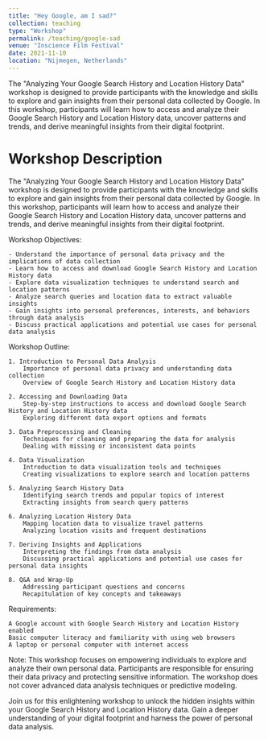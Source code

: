 ```yaml
---
title: "Hey Google, am I sad?"
collection: teaching
type: "Workshop"
permalink: /teaching/google-sad
venue: "Inscience Film Festival"
date: 2021-11-10
location: "Nijmegen, Netherlands"
---
```


The "Analyzing Your Google Search History and Location History Data" workshop is designed to provide participants with the knowledge and skills to explore and gain insights from their personal data collected by Google. In this workshop, participants will learn how to access and analyze their Google Search History and Location History data, uncover patterns and trends, and derive meaningful insights from their digital footprint.

Workshop Description
======

The "Analyzing Your Google Search History and Location History Data" workshop is designed to provide participants with the knowledge and skills to explore and gain insights from their personal data collected by Google. In this workshop, participants will learn how to access and analyze their Google Search History and Location History data, uncover patterns and trends, and derive meaningful insights from their digital footprint.

Workshop Objectives:

    - Understand the importance of personal data privacy and the implications of data collection
    - Learn how to access and download Google Search History and Location History data
    - Explore data visualization techniques to understand search and location patterns
    - Analyze search queries and location data to extract valuable insights
    - Gain insights into personal preferences, interests, and behaviors through data analysis
    - Discuss practical applications and potential use cases for personal data analysis

Workshop Outline:

    1. Introduction to Personal Data Analysis
        Importance of personal data privacy and understanding data collection
        Overview of Google Search History and Location History data

    2. Accessing and Downloading Data 
        Step-by-step instructions to access and download Google Search History and Location History data
        Exploring different data export options and formats

    3. Data Preprocessing and Cleaning 
        Techniques for cleaning and preparing the data for analysis
        Dealing with missing or inconsistent data points

    4. Data Visualization 
        Introduction to data visualization tools and techniques
        Creating visualizations to explore search and location patterns

    5. Analyzing Search History Data 
        Identifying search trends and popular topics of interest
        Extracting insights from search query patterns

    6. Analyzing Location History Data 
        Mapping location data to visualize travel patterns
        Analyzing location visits and frequent destinations

    7. Deriving Insights and Applications 
        Interpreting the findings from data analysis
        Discussing practical applications and potential use cases for personal data insights

    8. Q&A and Wrap-Up 
        Addressing participant questions and concerns
        Recapitulation of key concepts and takeaways

Requirements:

    A Google account with Google Search History and Location History enabled
    Basic computer literacy and familiarity with using web browsers
    A laptop or personal computer with internet access

Note: This workshop focuses on empowering individuals to explore and analyze their own personal data. Participants are responsible for ensuring their data privacy and protecting sensitive information. The workshop does not cover advanced data analysis techniques or predictive modeling.

Join us for this enlightening workshop to unlock the hidden insights within your Google Search History and Location History data. Gain a deeper understanding of your digital footprint and harness the power of personal data analysis.
